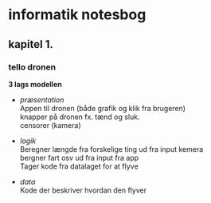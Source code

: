 # informatik notesbog 
## kapitel 1. 
### tello dronen
__3 lags modellen__  
- _præsentation_  
  Appen til dronen (både grafik og klik fra brugeren)  
  knapper på dronen fx. tænd og sluk.  
  censorer (kamera)
  
   
- _logik_  
  Beregner længde fra forskelige ting ud fra input kemera  
  bergner fart osv ud fra input fra app  
  Tager kode fra datalaget for at flyve
  
- _data_  
  Kode der beskriver hvordan den flyver
